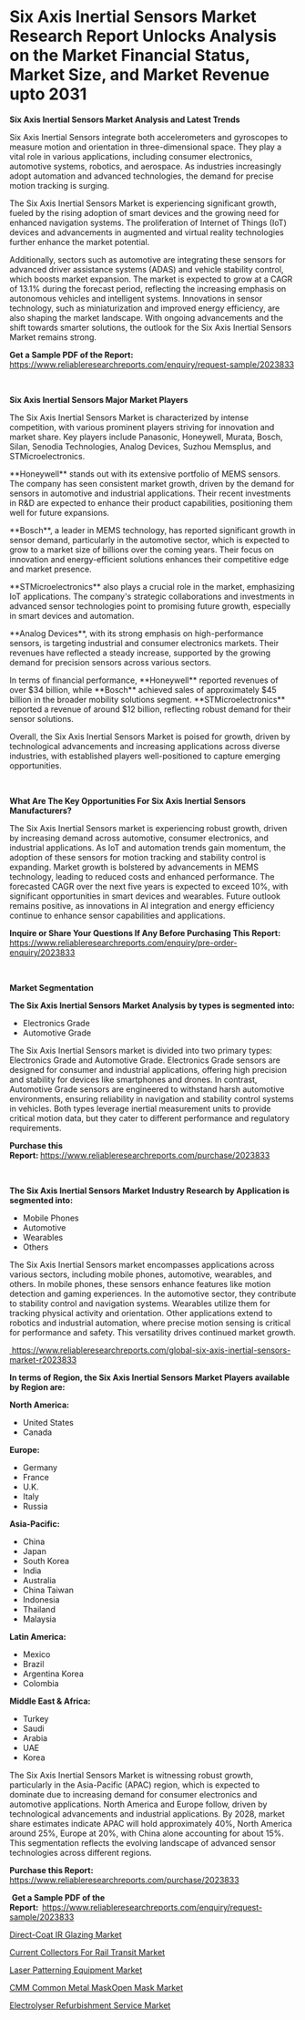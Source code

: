 <p><h1>Six Axis Inertial Sensors Market Research Report Unlocks Analysis on the Market Financial Status, Market Size, and Market Revenue upto 2031</h1></p><p><strong>Six Axis Inertial Sensors Market Analysis and Latest Trends</strong></p>
<p><p>Six Axis Inertial Sensors integrate both accelerometers and gyroscopes to measure motion and orientation in three-dimensional space. They play a vital role in various applications, including consumer electronics, automotive systems, robotics, and aerospace. As industries increasingly adopt automation and advanced technologies, the demand for precise motion tracking is surging.</p><p>The Six Axis Inertial Sensors Market is experiencing significant growth, fueled by the rising adoption of smart devices and the growing need for enhanced navigation systems. The proliferation of Internet of Things (IoT) devices and advancements in augmented and virtual reality technologies further enhance the market potential. </p><p>Additionally, sectors such as automotive are integrating these sensors for advanced driver assistance systems (ADAS) and vehicle stability control, which boosts market expansion. The market is expected to grow at a CAGR of 13.1% during the forecast period, reflecting the increasing emphasis on autonomous vehicles and intelligent systems. Innovations in sensor technology, such as miniaturization and improved energy efficiency, are also shaping the market landscape. With ongoing advancements and the shift towards smarter solutions, the outlook for the Six Axis Inertial Sensors Market remains strong.</p></p>
<p><strong>Get a Sample PDF of the Report:&nbsp;</strong> <a href="https://www.reliableresearchreports.com/enquiry/request-sample/2023833?utm_campaign=10&utm_medium=2&utm_source=Github&utm_content=ia&utm_term=30102024&utm_id=six-axis-inertial-sensors">https://www.reliableresearchreports.com/enquiry/request-sample/2023833</a></p>
<p>&nbsp;</p>
<p><strong>Six Axis Inertial Sensors Major Market Players</strong></p>
<p><p>The Six Axis Inertial Sensors Market is characterized by intense competition, with various prominent players striving for innovation and market share. Key players include Panasonic, Honeywell, Murata, Bosch, Silan, Senodia Technologies, Analog Devices, Suzhou Memsplus, and STMicroelectronics.</p><p>**Honeywell** stands out with its extensive portfolio of MEMS sensors. The company has seen consistent market growth, driven by the demand for sensors in automotive and industrial applications. Their recent investments in R&D are expected to enhance their product capabilities, positioning them well for future expansions.</p><p>**Bosch**, a leader in MEMS technology, has reported significant growth in sensor demand, particularly in the automotive sector, which is expected to grow to a market size of billions over the coming years. Their focus on innovation and energy-efficient solutions enhances their competitive edge and market presence.</p><p>**STMicroelectronics** also plays a crucial role in the market, emphasizing IoT applications. The company's strategic collaborations and investments in advanced sensor technologies point to promising future growth, especially in smart devices and automation.</p><p>**Analog Devices**, with its strong emphasis on high-performance sensors, is targeting industrial and consumer electronics markets. Their revenues have reflected a steady increase, supported by the growing demand for precision sensors across various sectors.</p><p>In terms of financial performance, **Honeywell** reported revenues of over $34 billion, while **Bosch** achieved sales of approximately $45 billion in the broader mobility solutions segment. **STMicroelectronics** reported a revenue of around $12 billion, reflecting robust demand for their sensor solutions.</p><p>Overall, the Six Axis Inertial Sensors Market is poised for growth, driven by technological advancements and increasing applications across diverse industries, with established players well-positioned to capture emerging opportunities.</p></p>
<p>&nbsp;</p>
<p><strong>What Are The Key Opportunities For Six Axis Inertial Sensors Manufacturers?</strong></p>
<p><p>The Six Axis Inertial Sensors market is experiencing robust growth, driven by increasing demand across automotive, consumer electronics, and industrial applications. As IoT and automation trends gain momentum, the adoption of these sensors for motion tracking and stability control is expanding. Market growth is bolstered by advancements in MEMS technology, leading to reduced costs and enhanced performance. The forecasted CAGR over the next five years is expected to exceed 10%, with significant opportunities in smart devices and wearables. Future outlook remains positive, as innovations in AI integration and energy efficiency continue to enhance sensor capabilities and applications.</p></p>
<p><strong>Inquire or Share Your Questions If Any Before Purchasing This Report:</strong> <a href="https://www.reliableresearchreports.com/enquiry/pre-order-enquiry/2023833?utm_campaign=10&utm_medium=2&utm_source=Github&utm_content=ia&utm_term=30102024&utm_id=six-axis-inertial-sensors">https://www.reliableresearchreports.com/enquiry/pre-order-enquiry/2023833</a></p>
<p>&nbsp;</p>
<p><strong>Market Segmentation</strong></p>
<p><strong>The Six Axis Inertial Sensors Market Analysis by types is segmented into:</strong></p>
<p><ul><li>Electronics Grade</li><li>Automotive Grade</li></ul></p>
<p><p>The Six Axis Inertial Sensors market is divided into two primary types: Electronics Grade and Automotive Grade. Electronics Grade sensors are designed for consumer and industrial applications, offering high precision and stability for devices like smartphones and drones. In contrast, Automotive Grade sensors are engineered to withstand harsh automotive environments, ensuring reliability in navigation and stability control systems in vehicles. Both types leverage inertial measurement units to provide critical motion data, but they cater to different performance and regulatory requirements.</p></p>
<p><strong>Purchase this Report:&nbsp;</strong><a href="https://www.reliableresearchreports.com/purchase/2023833?utm_campaign=10&utm_medium=2&utm_source=Github&utm_content=ia&utm_term=30102024&utm_id=six-axis-inertial-sensors">https://www.reliableresearchreports.com/purchase/2023833</a></p>
<p>&nbsp;</p>
<p><strong>The Six Axis Inertial Sensors Market Industry Research by Application is segmented into:</strong></p>
<p><ul><li>Mobile Phones</li><li>Automotive</li><li>Wearables</li><li>Others</li></ul></p>
<p><p>The Six Axis Inertial Sensors market encompasses applications across various sectors, including mobile phones, automotive, wearables, and others. In mobile phones, these sensors enhance features like motion detection and gaming experiences. In the automotive sector, they contribute to stability control and navigation systems. Wearables utilize them for tracking physical activity and orientation. Other applications extend to robotics and industrial automation, where precise motion sensing is critical for performance and safety. This versatility drives continued market growth.</p></p>
<p><a href="https://www.reliableresearchreports.com/global-six-axis-inertial-sensors-market-r2023833?utm_campaign=10&utm_medium=2&utm_source=Github&utm_content=ia&utm_term=30102024&utm_id=six-axis-inertial-sensors">&nbsp;https://www.reliableresearchreports.com/global-six-axis-inertial-sensors-market-r2023833</a></p>
<p><strong>In terms of Region, the Six Axis Inertial Sensors Market Players available by Region are:</strong></p>
<p>
    <p> <strong> North America: </strong>
        <ul>
            <li>United States</li>
            <li>Canada</li>
        </ul>
        </p> 
    <p> <strong> Europe: </strong>
        <ul>
            <li>Germany</li>
            <li>France</li>
            <li>U.K.</li>
            <li>Italy</li>
            <li>Russia</li>
        </ul>
        </p> 
    <p> <strong> Asia-Pacific: </strong>
        <ul>
            <li>China</li>
            <li>Japan</li>
            <li>South Korea</li>
            <li>India</li>
            <li>Australia</li>
            <li>China Taiwan</li>
            <li>Indonesia</li>
            <li>Thailand</li>
            <li>Malaysia</li>
        </ul>
        </p> 
    <p> <strong> Latin America: </strong>
        <ul>
            <li>Mexico</li>
            <li>Brazil</li>
            <li>Argentina Korea</li>
            <li>Colombia</li>
        </ul>
        </p> 
    <p> <strong> Middle East & Africa: </strong>
        <ul>
            <li>Turkey</li>
            <li>Saudi</li>
            <li>Arabia</li>
            <li>UAE</li>
            <li>Korea</li>
        </ul>
    </p>
    </p>
<p><p>The Six Axis Inertial Sensors Market is witnessing robust growth, particularly in the Asia-Pacific (APAC) region, which is expected to dominate due to increasing demand for consumer electronics and automotive applications. North America and Europe follow, driven by technological advancements and industrial applications. By 2028, market share estimates indicate APAC will hold approximately 40%, North America around 25%, Europe at 20%, with China alone accounting for about 15%. This segmentation reflects the evolving landscape of advanced sensor technologies across different regions.</p></p>
<p><strong>Purchase this Report: </strong><a href="https://www.reliableresearchreports.com/purchase/2023833?utm_campaign=10&utm_medium=2&utm_source=Github&utm_content=ia&utm_term=30102024&utm_id=six-axis-inertial-sensors">https://www.reliableresearchreports.com/purchase/2023833</a></p>
<p>&nbsp;<strong>Get a Sample PDF of the Report:&nbsp;&nbsp;</strong><a href="https://www.reliableresearchreports.com/enquiry/request-sample/2023833?utm_campaign=10&utm_medium=2&utm_source=Github&utm_content=ia&utm_term=30102024&utm_id=six-axis-inertial-sensors">https://www.reliableresearchreports.com/enquiry/request-sample/2023833</a></p>
<p><strong></strong></p>
<p><p><a href="https://www.linkedin.com/pulse/key-drivers-direct-coat-ir-glazing-market-trends-future-outlook-hcqac?utm_campaign=10&utm_medium=2&utm_source=Github&utm_content=ia&utm_term=30102024&utm_id=six-axis-inertial-sensors">Direct-Coat IR Glazing Market</a></p><p><a href="https://issuu.com/reportprime-2/docs/current-collectors-for-rail-transit_8899245588d40b?utm_campaign=10&utm_medium=2&utm_source=Github&utm_content=ia&utm_term=30102024&utm_id=six-axis-inertial-sensors">Current Collectors For Rail Transit Market</a></p><p><a href="https://github.com/Annahawkins697/Market-Research-Report-List-1/blob/main/laser-patterning-equipment-market.md?utm_campaign=10&utm_medium=2&utm_source=Github&utm_content=ia&utm_term=30102024&utm_id=six-axis-inertial-sensors">Laser Patterning Equipment Market</a></p><p><a href="https://github.com/WashimHussain441/Market-Research-Report-List-1/blob/main/cmm-common-metal-maskopen-mask-market.md?utm_campaign=10&utm_medium=2&utm_source=Github&utm_content=ia&utm_term=30102024&utm_id=six-axis-inertial-sensors">CMM Common Metal MaskOpen Mask Market</a></p><p><a href="https://issuu.com/reportprime-2/docs/electrolyser-refurbishment-service-_b28657e3f6fa1b?utm_campaign=10&utm_medium=2&utm_source=Github&utm_content=ia&utm_term=30102024&utm_id=six-axis-inertial-sensors">Electrolyser Refurbishment Service Market</a></p></p>
